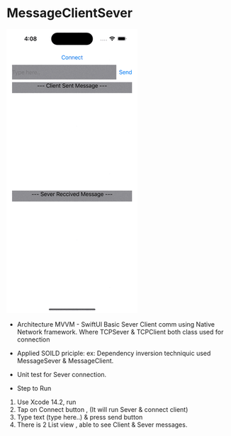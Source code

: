 # MessageClientSever

![Alt Text](screen.gif)

*  Architecture MVVM - SwiftUI
   Basic Sever Client comm using Native Network framework.
   Where TCPSever & TCPClient both class used for connection

* Applied SOILD priciple:
 ex: Dependency inversion techniquic used  MessageSever & MessageClient.
 
* Unit test for Sever connection.

* Step to Run

1.  Use Xcode 14.2, run
2.  Tap on Connect button , (It will run Sever & connect client)
3.  Type text (type here..) & press send button
4.  There is 2 List view , able to see Client & Sever messages.





 
